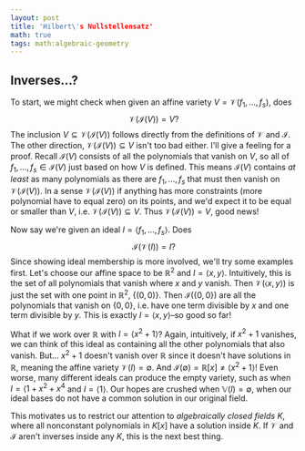 ```yaml
---
layout: post
title: 'Hilbert\'s Nullstellensatz'
math: true
tags: math:algebraic-geometry
---
```


<!-- todo -->

## Inverses...?

To start, we might check when given an affine variety $V = \mathcal V(f_1, \dots, f_s)$, does
$$\mathcal V(\mathcal I(V)) = V?$$
The inclusion $V \subseteq \mathcal V(\mathcal I(V))$ follows directly from the definitions of $\mathcal V$ and $\mathcal I$. The other direction, $\mathcal V(\mathcal I(V)) \subseteq V$ isn't too bad either. I'll give a feeling for a proof. Recall $\mathcal I(V)$ consists of all the polynomials that vanish on $V$, so all of $f_1, \dots, f_s \in \mathcal I(V)$ just based on how $V$ is defined. This means $\mathcal I(V)$ contains *at least* as many polynomials as there are $f_1, \dots, f_s$ that must then vanish on $\mathcal V(\mathcal I(V))$. In a sense $\mathcal V(\mathcal I(V))$ if anything has more constraints (more polynomial have to equal zero) on its points, and we'd expect it to be equal or smaller than $V$, i.e. $\mathcal V(\mathcal I(V)) \subseteq V$. Thus $\mathcal V(\mathcal I(V)) = V$, good news!

Now say we're given an ideal $I = \langle f_1, \dots, f_s \rangle$. Does
$$\mathcal I(\mathcal V(I)) = I?$$
Since showing ideal membership is more involved, we'll try some examples first. Let's choose our affine space to be $\mathbb R^2$ and $I = \langle x, y \rangle$. Intuitively, this is the set of all polynomials that vanish where $x$ and $y$ vanish. Then $\mathcal V(\langle x, y \rangle)$ is just the set with one point in $\mathbb R^2$, $\{(0, 0)\}$. Then $\mathcal I(\{0, 0\})$ are all the polynomials that vanish on $\{0, 0\}$, i.e. have one term divisible by $x$ and one term divisible by $y$. This is exactly $I = \langle x, y \rangle$–so good so far!

What if we work over $\mathbb R$ with $I = \langle x^2 + 1 \rangle$? Again, intuitively, if $x^2+1$ vanishes, we can think of this ideal as containing all the other polynomials that also vanish. But... $x^2+1$ doesn't vanish over $\mathbb R$ since it doesn't have solutions in $\mathbb R$, meaning the affine variety $\mathcal V(I) = \emptyset$. And $\mathcal I(\emptyset) = \mathbb R[x] \neq \langle x^2 + 1 \rangle$! Even worse, many different ideals can produce the empty variety, such as when $I = \langle 1+x^2+x^4$ and $I = \langle 1 \rangle$. Our hopes are crushed when $\mathbb V(I) = \emptyset$, when our ideal bases do not have a common solution in our original field.

This motivates us to restrict our attention to *algebraically closed fields* $K$, where all nonconstant polynomials in $K[x]$ have a solution inside $K$. If $\mathcal V$ and $\mathcal I$ aren't inverses inside any $K$, this is the next best thing.